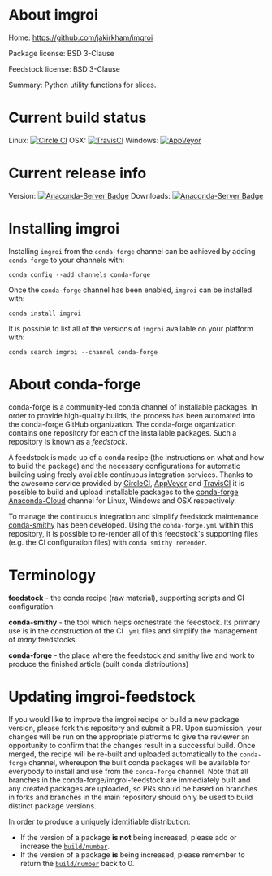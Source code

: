 About imgroi
============

Home: https://github.com/jakirkham/imgroi

Package license: BSD 3-Clause

Feedstock license: BSD 3-Clause

Summary: Python utility functions for slices.



Current build status
====================

Linux: [![Circle CI](https://circleci.com/gh/conda-forge/imgroi-feedstock.svg?style=shield)](https://circleci.com/gh/conda-forge/imgroi-feedstock)
OSX: [![TravisCI](https://travis-ci.org/conda-forge/imgroi-feedstock.svg?branch=master)](https://travis-ci.org/conda-forge/imgroi-feedstock)
Windows: [![AppVeyor](https://ci.appveyor.com/api/projects/status/github/conda-forge/imgroi-feedstock?svg=True)](https://ci.appveyor.com/project/conda-forge/imgroi-feedstock/branch/master)

Current release info
====================
Version: [![Anaconda-Server Badge](https://anaconda.org/conda-forge/imgroi/badges/version.svg)](https://anaconda.org/conda-forge/imgroi)
Downloads: [![Anaconda-Server Badge](https://anaconda.org/conda-forge/imgroi/badges/downloads.svg)](https://anaconda.org/conda-forge/imgroi)

Installing imgroi
=================

Installing `imgroi` from the `conda-forge` channel can be achieved by adding `conda-forge` to your channels with:

```
conda config --add channels conda-forge
```

Once the `conda-forge` channel has been enabled, `imgroi` can be installed with:

```
conda install imgroi
```

It is possible to list all of the versions of `imgroi` available on your platform with:

```
conda search imgroi --channel conda-forge
```


About conda-forge
=================

conda-forge is a community-led conda channel of installable packages.
In order to provide high-quality builds, the process has been automated into the
conda-forge GitHub organization. The conda-forge organization contains one repository
for each of the installable packages. Such a repository is known as a *feedstock*.

A feedstock is made up of a conda recipe (the instructions on what and how to build
the package) and the necessary configurations for automatic building using freely
available continuous integration services. Thanks to the awesome service provided by
[CircleCI](https://circleci.com/), [AppVeyor](http://www.appveyor.com/)
and [TravisCI](https://travis-ci.org/) it is possible to build and upload installable
packages to the [conda-forge](https://anaconda.org/conda-forge)
[Anaconda-Cloud](http://docs.anaconda.org/) channel for Linux, Windows and OSX respectively.

To manage the continuous integration and simplify feedstock maintenance
[conda-smithy](http://github.com/conda-forge/conda-smithy) has been developed.
Using the ``conda-forge.yml`` within this repository, it is possible to re-render all of
this feedstock's supporting files (e.g. the CI configuration files) with ``conda smithy rerender``.


Terminology
===========

**feedstock** - the conda recipe (raw material), supporting scripts and CI configuration.

**conda-smithy** - the tool which helps orchestrate the feedstock.
                   Its primary use is in the construction of the CI ``.yml`` files
                   and simplify the management of *many* feedstocks.

**conda-forge** - the place where the feedstock and smithy live and work to
                  produce the finished article (built conda distributions)


Updating imgroi-feedstock
=========================

If you would like to improve the imgroi recipe or build a new
package version, please fork this repository and submit a PR. Upon submission,
your changes will be run on the appropriate platforms to give the reviewer an
opportunity to confirm that the changes result in a successful build. Once
merged, the recipe will be re-built and uploaded automatically to the
`conda-forge` channel, whereupon the built conda packages will be available for
everybody to install and use from the `conda-forge` channel.
Note that all branches in the conda-forge/imgroi-feedstock are
immediately built and any created packages are uploaded, so PRs should be based
on branches in forks and branches in the main repository should only be used to
build distinct package versions.

In order to produce a uniquely identifiable distribution:
 * If the version of a package **is not** being increased, please add or increase
   the [``build/number``](http://conda.pydata.org/docs/building/meta-yaml.html#build-number-and-string).
 * If the version of a package **is** being increased, please remember to return
   the [``build/number``](http://conda.pydata.org/docs/building/meta-yaml.html#build-number-and-string)
   back to 0.
